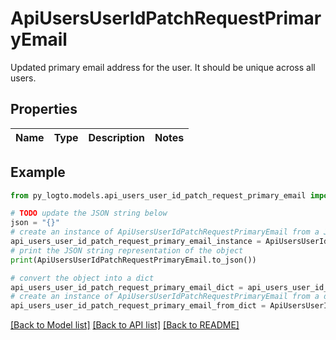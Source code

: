 # ApiUsersUserIdPatchRequestPrimaryEmail

Updated primary email address for the user. It should be unique across all users.

## Properties

Name | Type | Description | Notes
------------ | ------------- | ------------- | -------------

## Example

```python
from py_logto.models.api_users_user_id_patch_request_primary_email import ApiUsersUserIdPatchRequestPrimaryEmail

# TODO update the JSON string below
json = "{}"
# create an instance of ApiUsersUserIdPatchRequestPrimaryEmail from a JSON string
api_users_user_id_patch_request_primary_email_instance = ApiUsersUserIdPatchRequestPrimaryEmail.from_json(json)
# print the JSON string representation of the object
print(ApiUsersUserIdPatchRequestPrimaryEmail.to_json())

# convert the object into a dict
api_users_user_id_patch_request_primary_email_dict = api_users_user_id_patch_request_primary_email_instance.to_dict()
# create an instance of ApiUsersUserIdPatchRequestPrimaryEmail from a dict
api_users_user_id_patch_request_primary_email_from_dict = ApiUsersUserIdPatchRequestPrimaryEmail.from_dict(api_users_user_id_patch_request_primary_email_dict)
```
[[Back to Model list]](../README.md#documentation-for-models) [[Back to API list]](../README.md#documentation-for-api-endpoints) [[Back to README]](../README.md)


